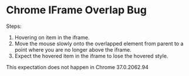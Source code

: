 Chrome IFrame Overlap Bug
=========================

Steps:
1. Hovering on item in the iframe.
1. Move the mouse slowly onto the overlapped element from parent to a point
where you are no longer above the iframe.
1. Expect the hovered item in the iframe to lose the hovered style.

This expectation does not happen in Chrome 37.0.2062.94
